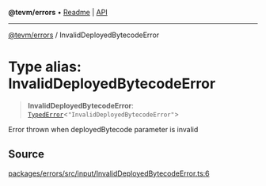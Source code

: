 **@tevm/errors** • [Readme](../README.md) \| [API](../globals.md)

***

[@tevm/errors](../README.md) / InvalidDeployedBytecodeError

# Type alias: InvalidDeployedBytecodeError

> **InvalidDeployedBytecodeError**: [`TypedError`](TypedError.md)\<`"InvalidDeployedBytecodeError"`\>

Error thrown when deployedBytecode parameter is invalid

## Source

[packages/errors/src/input/InvalidDeployedBytecodeError.ts:6](https://github.com/evmts/tevm-monorepo/blob/main/packages/errors/src/input/InvalidDeployedBytecodeError.ts#L6)
